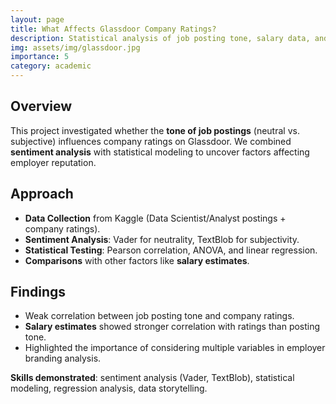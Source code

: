 ```yaml
---
layout: page
title: What Affects Glassdoor Company Ratings?
description: Statistical analysis of job posting tone, salary data, and company reviews to understand employer ratings.
img: assets/img/glassdoor.jpg
importance: 5
category: academic
---
```


## Overview
This project investigated whether the **tone of job postings** (neutral vs. subjective) influences company ratings on Glassdoor. We combined **sentiment analysis** with statistical modeling to uncover factors affecting employer reputation.  

## Approach
- **Data Collection** from Kaggle (Data Scientist/Analyst postings + company ratings).  
- **Sentiment Analysis**: Vader for neutrality, TextBlob for subjectivity.  
- **Statistical Testing**: Pearson correlation, ANOVA, and linear regression.  
- **Comparisons** with other factors like **salary estimates**.  

## Findings
- Weak correlation between job posting tone and company ratings.  
- **Salary estimates** showed stronger correlation with ratings than posting tone.  
- Highlighted the importance of considering multiple variables in employer branding analysis.  

**Skills demonstrated**: sentiment analysis (Vader, TextBlob), statistical modeling, regression analysis, data storytelling.

